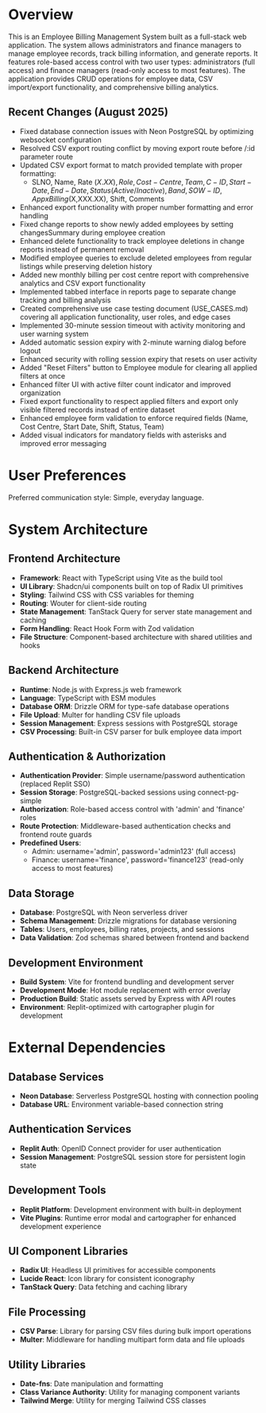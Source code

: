 # Overview

This is an Employee Billing Management System built as a full-stack web application. The system allows administrators and finance managers to manage employee records, track billing information, and generate reports. It features role-based access control with two user types: administrators (full access) and finance managers (read-only access to most features). The application provides CRUD operations for employee data, CSV import/export functionality, and comprehensive billing analytics.

## Recent Changes (August 2025)
- Fixed database connection issues with Neon PostgreSQL by optimizing websocket configuration
- Resolved CSV export routing conflict by moving export route before /:id parameter route
- Updated CSV export format to match provided template with proper formatting:
  - SLNO, Name, Rate ($X.XX), Role, Cost-Centre, Team, C-ID, Start-Date, End-Date, Status (Active/Inactive), Band, SOW-ID, Appx Billing ($X,XXX.XX), Shift, Comments
- Enhanced export functionality with proper number formatting and error handling
- Fixed change reports to show newly added employees by setting changesSummary during employee creation
- Enhanced delete functionality to track employee deletions in change reports instead of permanent removal
- Modified employee queries to exclude deleted employees from regular listings while preserving deletion history
- Added new monthly billing per cost centre report with comprehensive analytics and CSV export functionality
- Implemented tabbed interface in reports page to separate change tracking and billing analysis
- Created comprehensive use case testing document (USE_CASES.md) covering all application functionality, user roles, and edge cases
- Implemented 30-minute session timeout with activity monitoring and user warning system
- Added automatic session expiry with 2-minute warning dialog before logout
- Enhanced security with rolling session expiry that resets on user activity
- Added "Reset Filters" button to Employee module for clearing all applied filters at once
- Enhanced filter UI with active filter count indicator and improved organization
- Fixed export functionality to respect applied filters and export only visible filtered records instead of entire dataset
- Enhanced employee form validation to enforce required fields (Name, Cost Centre, Start Date, Shift, Status, Team)
- Added visual indicators for mandatory fields with asterisks and improved error messaging

# User Preferences

Preferred communication style: Simple, everyday language.

# System Architecture

## Frontend Architecture
- **Framework**: React with TypeScript using Vite as the build tool
- **UI Library**: Shadcn/ui components built on top of Radix UI primitives
- **Styling**: Tailwind CSS with CSS variables for theming
- **Routing**: Wouter for client-side routing
- **State Management**: TanStack Query for server state management and caching
- **Form Handling**: React Hook Form with Zod validation
- **File Structure**: Component-based architecture with shared utilities and hooks

## Backend Architecture
- **Runtime**: Node.js with Express.js web framework
- **Language**: TypeScript with ESM modules
- **Database ORM**: Drizzle ORM for type-safe database operations
- **File Upload**: Multer for handling CSV file uploads
- **Session Management**: Express sessions with PostgreSQL storage
- **CSV Processing**: Built-in CSV parser for bulk employee data import

## Authentication & Authorization
- **Authentication Provider**: Simple username/password authentication (replaced Replit SSO)
- **Session Storage**: PostgreSQL-backed sessions using connect-pg-simple
- **Authorization**: Role-based access control with 'admin' and 'finance' roles
- **Route Protection**: Middleware-based authentication checks and frontend route guards
- **Predefined Users**: 
  - Admin: username='admin', password='admin123' (full access)
  - Finance: username='finance', password='finance123' (read-only access to most features)

## Data Storage
- **Database**: PostgreSQL with Neon serverless driver
- **Schema Management**: Drizzle migrations for database versioning
- **Tables**: Users, employees, billing rates, projects, and sessions
- **Data Validation**: Zod schemas shared between frontend and backend

## Development Environment
- **Build System**: Vite for frontend bundling and development server
- **Development Mode**: Hot module replacement with error overlay
- **Production Build**: Static assets served by Express with API routes
- **Environment**: Replit-optimized with cartographer plugin for development

# External Dependencies

## Database Services
- **Neon Database**: Serverless PostgreSQL hosting with connection pooling
- **Database URL**: Environment variable-based connection string

## Authentication Services
- **Replit Auth**: OpenID Connect provider for user authentication
- **Session Management**: PostgreSQL session store for persistent login state

## Development Tools
- **Replit Platform**: Development environment with built-in deployment
- **Vite Plugins**: Runtime error modal and cartographer for enhanced development experience

## UI Component Libraries
- **Radix UI**: Headless UI primitives for accessible components
- **Lucide React**: Icon library for consistent iconography
- **TanStack Query**: Data fetching and caching library

## File Processing
- **CSV Parse**: Library for parsing CSV files during bulk import operations
- **Multer**: Middleware for handling multipart form data and file uploads

## Utility Libraries
- **Date-fns**: Date manipulation and formatting
- **Class Variance Authority**: Utility for managing component variants
- **Tailwind Merge**: Utility for merging Tailwind CSS classes